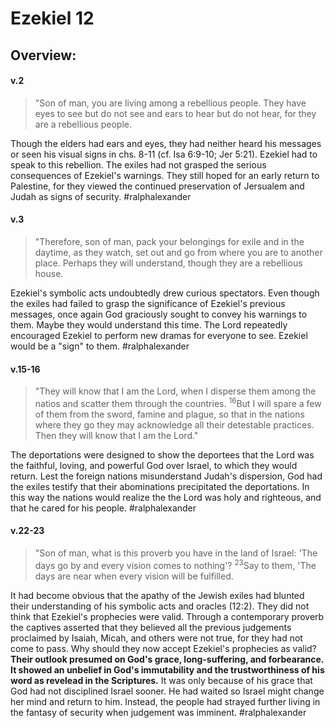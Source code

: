 # Ezekiel 12

## Overview:


#### v.2
>"Son of man, you are living among a rebellious people. They have eyes to see but do not see and ears to hear but do not hear, for they are a rebellious people.

Though the elders had ears and eyes, they had neither heard his messages or seen his visual signs in chs. 8-11 (cf. Isa 6:9-10; Jer 5:21). Ezekiel had to speak to this rebellion. The exiles had not grasped the serious consequences of Ezekiel's warnings. They still hoped for an early return to Palestine, for they viewed the continued preservation of Jersualem and Judah as signs of security.
#ralphalexander  

#### v.3
>"Therefore, son of man, pack your belongings for exile and in the daytime, as they watch, set out and go from where you are to another place. Perhaps they will understand, though they are a rebellious house.

Ezekiel's symbolic acts undoubtedly drew curious spectators. Even though the exiles had failed to grasp the significance of Ezekiel's previous messages, once again God graciously sought to convey his warnings to them. Maybe they would understand this time. The Lord repeatedly encouraged Ezekiel to perform new dramas for everyone to see. Ezekiel would be a "sign" to them.
#ralphalexander  

#### v.15-16
>"They will know that I am the Lord, when I disperse them among the natios and scatter them through the countries. <sup>16</sup>But I will spare a few of them from the sword, famine and plague, so that in the nations where they go they may acknowledge all their detestable practices. Then they will know that I am the Lord."

The deportations were designed to show the deportees that the Lord was the faithful, loving, and powerful God over Israel, to which they would return. Lest the foreign nations misunderstand Judah's dispersion, God had the exiles testify that their abominations precipitated the deportations. In this way the nations would realize the the Lord was holy and righteous, and that he cared for his people.
#ralphalexander  


#### v.22-23
>"Son of man, what is this proverb you have in the land of Israel: 'The days go by and every vision comes to nothing'? <sup>23</sup>Say to them, 'The days are near when every vision will be fulfilled.

It had become obvious that the apathy of the Jewish exiles had blunted their understanding of his symbolic acts and oracles (12:2). They did not think that Ezekiel's prophecies were valid. Through a contemporary proverb the captives asserted that they believed all the previous judgements proclaimed by Isaiah, Micah, and others were not true, for they had not come to pass. Why should they now accept Ezekiel's prophecies as valid? **Their outlook presumed on God's grace, long-suffering, and forbearance. It showed an unbelief in God's immutability and the trustworthiness of his word as revelead in the Scriptures.** It was only because of his grace that God had not disciplined Israel sooner. He had waited so Israel might change her mind and return to him. Instead, the people had strayed further living in the fantasy of security when judgement was imminent.
#ralphalexander 

